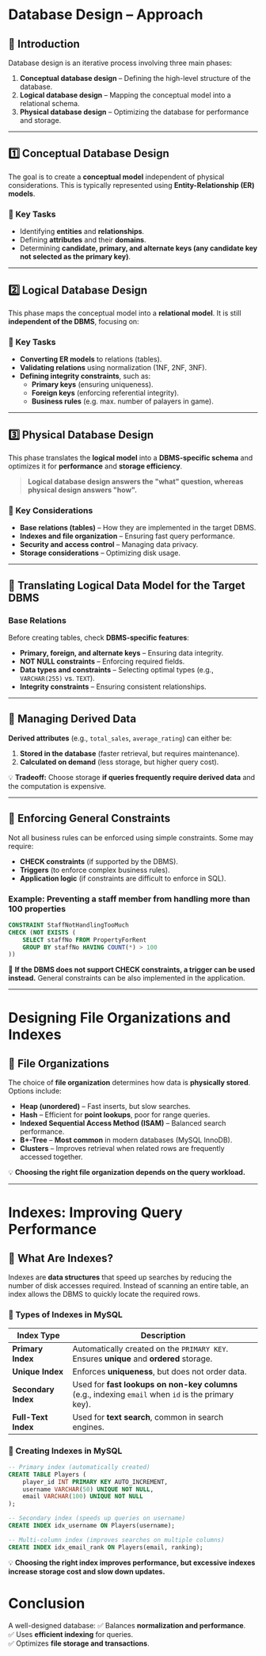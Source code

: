 # **Database Design – Approach**

## **📌 Introduction**
Database design is an iterative process involving three main phases:
1. **Conceptual database design** – Defining the high-level structure of the database.
2. **Logical database design** – Mapping the conceptual model into a relational schema.
3. **Physical database design** – Optimizing the database for performance and storage.

---

## **1️⃣ Conceptual Database Design**
The goal is to create a **conceptual model** independent of physical considerations. This is typically represented using **Entity-Relationship (ER) models**.

### **🔹 Key Tasks**
- Identifying **entities** and **relationships**.
- Defining **attributes** and their **domains**.
- Determining **candidate, primary, and alternate keys (any candidate key not selected as the primary key)**.

---

## **2️⃣ Logical Database Design**
This phase maps the conceptual model into a **relational model**. It is still **independent of the DBMS**, focusing on:

### **🔹 Key Tasks**
- **Converting ER models** to relations (tables).
- **Validating relations** using normalization (1NF, 2NF, 3NF).
- **Defining integrity constraints**, such as:
  - **Primary keys** (ensuring uniqueness).
  - **Foreign keys** (enforcing referential integrity).
  - **Business rules** (e.g. max. number of palayers in game).

---

## **3️⃣ Physical Database Design**
This phase translates the **logical model** into a **DBMS-specific schema** and optimizes it for **performance** and **storage efficiency**.  
> **Logical database design answers the "what" question, whereas physical design answers "how".**

### **🔹 Key Considerations**
- **Base relations (tables)** – How they are implemented in the target DBMS.
- **Indexes and file organization** – Ensuring fast query performance.
- **Security and access control** – Managing data privacy.
- **Storage considerations** – Optimizing disk usage.

---

## **🔹 Translating Logical Data Model for the Target DBMS**
### **Base Relations**
Before creating tables, check **DBMS-specific features**:
- **Primary, foreign, and alternate keys** – Ensuring data integrity.
- **NOT NULL constraints** – Enforcing required fields.
- **Data types and constraints** – Selecting optimal types (e.g., `VARCHAR(255)` vs. `TEXT`).
- **Integrity constraints** – Ensuring consistent relationships.

---

## **🔹 Managing Derived Data**
**Derived attributes** (e.g., `total_sales`, `average_rating`) can either be:
1. **Stored in the database** (faster retrieval, but requires maintenance).
2. **Calculated on demand** (less storage, but higher query cost).

💡 **Tradeoff:** Choose storage **if queries frequently require derived data** and the computation is expensive.

---

## **🔹 Enforcing General Constraints**
Not all business rules can be enforced using simple constraints. Some may require:
- **CHECK constraints** (if supported by the DBMS).
- **Triggers** (to enforce complex business rules).
- **Application logic** (if constraints are difficult to enforce in SQL).

### **Example: Preventing a staff member from handling more than 100 properties**
```sql
CONSTRAINT StaffNotHandlingTooMuch
CHECK (NOT EXISTS (
    SELECT staffNo FROM PropertyForRent 
    GROUP BY staffNo HAVING COUNT(*) > 100
))
```
📌 **If the DBMS does not support CHECK constraints, a trigger can be used instead.** General constraints can be also implemented in the application. 

---

# **Designing File Organizations and Indexes**
## **🔹 File Organizations**
The choice of **file organization** determines how data is **physically stored**. Options include:
- **Heap (unordered)** – Fast inserts, but slow searches.
- **Hash** – Efficient for **point lookups**, poor for range queries.
- **Indexed Sequential Access Method (ISAM)** – Balanced search performance.
- **B+-Tree** – **Most common** in modern databases (MySQL InnoDB).
- **Clusters** – Improves retrieval when related rows are frequently accessed together.

💡 **Choosing the right file organization depends on the query workload.**

---

# **Indexes: Improving Query Performance**
## **🔹 What Are Indexes?**
Indexes are **data structures** that speed up searches by reducing the number of disk accesses required. Instead of scanning an entire table, an index allows the DBMS to quickly locate the required rows.

### **🔹 Types of Indexes in MySQL**
| **Index Type** | **Description** |
|--------------|----------------|
| **Primary Index** | Automatically created on the `PRIMARY KEY`. Ensures **unique** and **ordered** storage. |
| **Unique Index** | Enforces **uniqueness**, but does not order data. |
| **Secondary Index** | Used for **fast lookups on non-key columns** (e.g., indexing `email` when `id` is the primary key). |
| **Full-Text Index** | Used for **text search**, common in search engines. |

### **🔹 Creating Indexes in MySQL**
```sql
-- Primary index (automatically created)
CREATE TABLE Players (
    player_id INT PRIMARY KEY AUTO_INCREMENT,
    username VARCHAR(50) UNIQUE NOT NULL,
    email VARCHAR(100) UNIQUE NOT NULL
);

-- Secondary index (speeds up queries on username)
CREATE INDEX idx_username ON Players(username);

-- Multi-column index (improves searches on multiple columns)
CREATE INDEX idx_email_rank ON Players(email, ranking);
```

💡 **Choosing the right index improves performance, but excessive indexes increase storage cost and slow down updates.**


# **Conclusion**
A well-designed database:
✅ Balances **normalization and performance**.  
✅ Uses **efficient indexing** for queries.  
✅ Optimizes **file storage and transactions**.  
